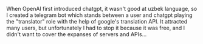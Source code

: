 When OpenAI first introduced chatgpt, it wasn't good at uzbek language, so I created a telegram bot which stands between a user and chatgpt playing the "translator" role with the help of google's translation API.
It attracted many users, but unfortunately I had to stop it because it was free, and I didn't want to cover the expanses of servers and APIs...

